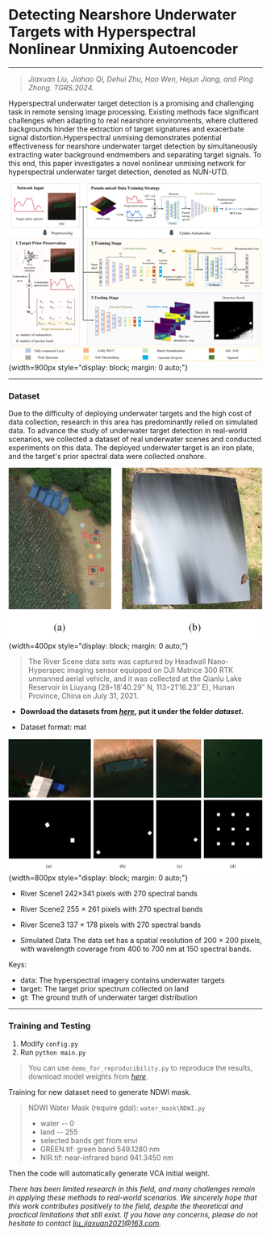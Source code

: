 # Detecting Nearshore Underwater Targets with Hyperspectral Nonlinear Unmixing Autoencoder
-----------
> *Jiaxuan Liu, Jiahao Qi, Dehui Zhu, Hao Wen, Hejun Jiang, and Ping Zhong. TGRS.2024.*

Hyperspectral underwater target detection is a promising and challenging task in remote sensing image processing. Existing methods face significant challenges when adapting to real nearshore environments, where cluttered backgrounds hinder the extraction of target signatures and exacerbate signal distortion.Hyperspectral unmixing demonstrates potential effectiveness for nearshore underwater target detection by simultaneously extracting water background endmembers and separating target signals. To this end, this paper investigates a novel nonlinear unmixing network for hyperspectral underwater target detection, denoted as NUN-UTD.

![Framework](/pics/fig_framework.png "NUN-UTD"){width=900px style="display: block; margin: 0 auto;"}

***
### Dataset
Due to the difficulty of deploying underwater targets and the high cost of data collection, research in this area has predominantly relied on simulated data. To advance the study of underwater target detection in real-world scenarios, we collected a dataset of real underwater scenes and conducted experiments on this data. The deployed underwater target is an iron plate, and the target's prior spectral data were collected onshore.

![Framework](/pics/ref.png "reference"){width=400px style="display: block; margin: 0 auto;"}

> The River Scene data sets was captured by Headwall Nano-Hyperspec imaging sensor equipped on DJI Matrice 300 RTK unmanned aerial vehicle, and it was collected at the Qianlu Lake Reservoir in Liuyang (28◦18′40.29′′ N, 113◦21′16.23′′ E), Hunan Province, China on July 31, 2021.


- **Download the datasets from [*here*](https://drive.google.com/file/d/1eDJZW20TebuEE9Sa4yFB7Sze-N_Chxh3/view?usp=sharing), put it under the folder *dataset*.**
  
- Dataset format: mat

![Framework](/pics/datasets.png "reference"){width=800px style="display: block; margin: 0 auto;"}

- River Scene1
242×341 pixels with 270 spectral bands

- River Scene2
255 × 261 pixels with 270 spectral bands

- River Scene3
137 × 178 pixels with 270 spectral bands

- Simulated Data
The data set has a spatial resolution of 200 × 200 pixels, with wavelength coverage from 400 to 700 nm at 150 spectral bands.

Keys: 
- data: The hyperspectral imagery contains underwater targets
- target: The target prior spectrum collected on land
- gt: The ground truth of underwater target distribution

----

### Training and Testing

1. Modify `config.py`
2. Run ` python main.py `

> You can use `demo_for_reproducibility.py` to reproduce the results, download model weights from [*here*](https://drive.google.com/file/d/1aNWnvnOYAbU-5eNVZvFMUOcGFuA_ZH_C/view?usp=sharing).

Training for new dataset need to generate NDWI mask. 
> NDWI Water Mask (require gdal):
> `water_mask\NDWI.py`
> - water -- 0
> - land -- 255
> - selected bands get from envi
> - GREEN.tif: green band 549.1280 nm
> - NIR.tif: near-infrared band 941.3450 nm

Then the code will automatically generate VCA initial weight. 



*There has been limited research in this field, and many challenges remain in applying these methods to real-world scenarios. We sincerely hope that this work contributes positively to the field, despite the theoretical and practical limitations that still exist. If you have any concerns, please do not hesitate to contact liu_jiaxuan2021@163.com.*

